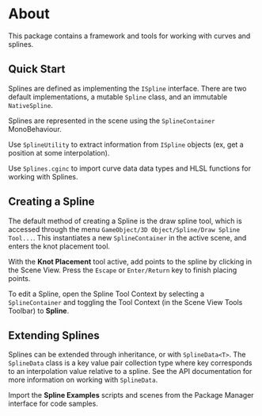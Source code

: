 # About

This package contains a framework and tools for working with curves and splines.

## Quick Start

Splines are defined as implementing the `ISpline` interface. There are two default implementations, a mutable `Spline` class, and an immutable `NativeSpline`.

Splines are represented in the scene using the `SplineContainer` MonoBehaviour.

Use `SplineUtility` to extract information from `ISpline` objects (ex, get a position at some interpolation).

Use `Splines.cginc` to import curve data data types and HLSL functions for working with Splines.

## Creating a Spline

The default method of creating a Spline is the draw spline tool, which is accessed through the menu `GameObject/3D Object/Spline/Draw Spline Tool...`. This instantiates a new `SplineContainer` in the active scene, and enters the knot placement tool. 

With the **Knot Placement** tool active, add points to the spline by clicking in the Scene View. Press the `Escape` or `Enter/Return` key to finish placing points.

To edit a Spline, open the Spline Tool Context by selecting a `SplineContainer` and toggling the Tool Context (in the Scene View Tools Toolbar) to **Spline**.

## Extending Splines

Splines can be extended through inheritance, or with `SplineData<T>`. The `SplineData` class is a key value pair collection type where key corresponds to an interpolation value relative to a spline. See the API documentation for more information on working with `SplineData`.

Import the **Spline Examples** scripts and scenes from the Package Manager interface for code samples.
